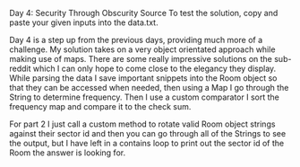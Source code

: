 Day 4: Security Through Obscurity
Source
To test the solution, copy and paste your given inputs into the data.txt.

Day 4 is a step up from the previous days, providing much more of a challenge. My solution takes on a very object orientated approach while making use of maps. There are some really impressive solutions on the sub-reddit which I can only hope to come close to the elegancy they display. While parsing the data I save important snippets into the Room object so that they can be accessed when needed, then using a Map I go through the String to determine frequency. Then I use a custom comparator I sort the frequency map and compare it to the check sum.

For part 2 I just call a custom method to rotate valid Room object strings against their sector id and then you can go through all of the Strings to see the output, but I have left in a contains loop to print out the sector id of the Room the answer is looking for.